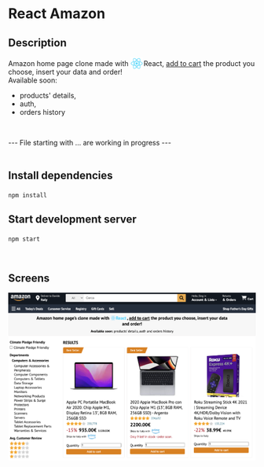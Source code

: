# React Amazon

## Description

Amazon home page clone made with <img src="./src/assets/images/logo-react.png" style="width: 25px; margin: 0 2px -7px 0" />React, <u>add to cart</u> the product you choose, insert your data and order!
<br>
Available soon: 
   - products' details, 
   - auth,
   - orders history 

<br>


--- File starting with ... are working in progress ---
<br>
<br>
## Install dependencies

`npm install`

## Start development server

`npm start`

<br>

## Screens
<img src="./src/assets/images/amazon-home.png" />
